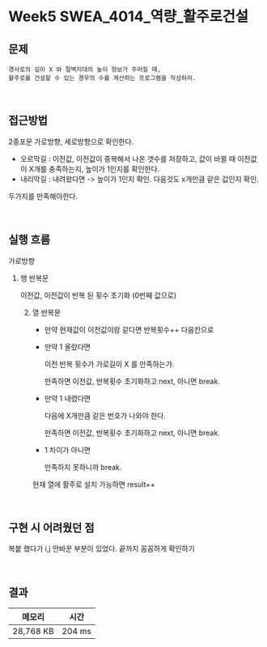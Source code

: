 # Week5 SWEA_4014_역량_활주로건설

## 문제

```
경사로의 길이 X 와 절벽지대의 높이 정보가 주어질 때,
활주로를 건설할 수 있는 경우의 수를 계산하는 프로그램을 작성하라.
```
<br>

## 접근방법
2중포문 가로방향, 세로방향으로 확인한다.
- 오르막길 : 이전값, 이전값이 중복해서 나온 갯수를 저장하고, 값이 바뀔 때 이전값이 X개를 충족하는지, 높이가 1인지를 확인한다.
- 내리막길 : 내려왔다면 -> 높이가 1인지 확인. 다음것도 x개만큼 같은 값인지 확인.

두가지를 만족해야한다.


<br>

## 실행 흐름
가로방향
1. 행 반복문
	
	이전값, 이전값이 반복 된 횟수 초기화 (0번째 값으로)

	2. 열 반복문

		- 만약 현재값이 이전값이랑 같다면 반복횟수++ 다음칸으로
		- 만약 1 올랐다면
			
			이전 반복 횟수가 가로길이 X 를 만족하는가.

			만족하면 이전값, 반복횟수 초기화하고 next, 아니면 break.
		- 만약 1 내렸다면

			다음에 X개만큼 같은 번호가 나와야 한다.

			만족하면 이전값, 반복횟수 초기화하고 next, 아니면 break.
		- 1 차이가 아니면

			만족하지 못하니까 break.
	
		현재 열에 활주로 설치 가능하면 result++




<br>

## 구현 시 어려웠던 점
복붙 했다가 i,j 안바꾼 부분이 있었다. 끝까지 꼼꼼하게 확인하기


<br>

## 결과

|메모리|시간|
|:---:|:---:|
|28,768 KB|204 ms|